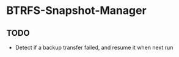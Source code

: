 # BTRFS-Snapshot-Manager

## TODO

* Detect if a backup transfer failed, and resume it when next run
